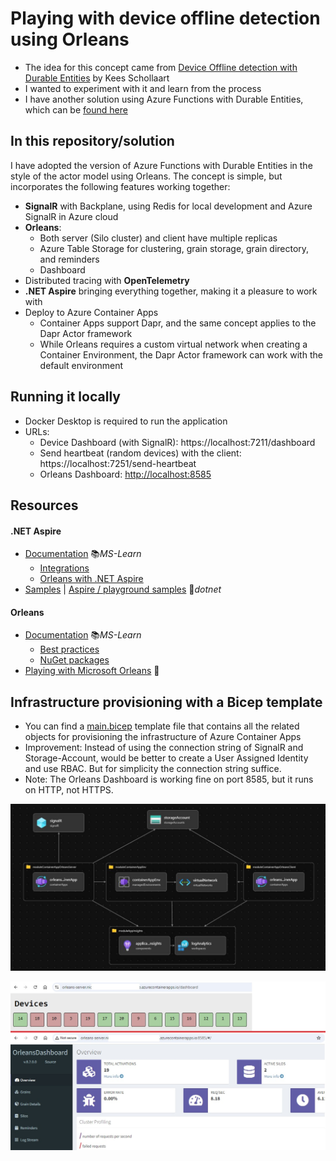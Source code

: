 # Playing with device offline detection using Orleans

- The idea for this concept came from [Device Offline detection with Durable Entities](https://dev.to/azure/device-offline-detection-with-durable-entities-e8g) by Kees Schollaart
- I wanted to experiment with it and learn from the process
- I have another solution using Azure Functions with Durable Entities, which can be [found here](https://github.com/19balazs86/PlayingWithDeviceOfflineDetection)

## In this repository/solution

I have adopted the version of Azure Functions with Durable Entities in the style of the actor model using Orleans. The concept is simple, but incorporates the following features working together:

- **SignalR** with Backplane, using Redis for local development and Azure SignalR in Azure cloud
- **Orleans**:
  - Both server (Silo cluster) and client have multiple replicas
  - Azure Table Storage for clustering, grain storage, grain directory, and reminders
  - Dashboard
- Distributed tracing with **OpenTelemetry**
- **.NET Aspire** bringing everything together, making it a pleasure to work with
- Deploy to Azure Container Apps
  - Container Apps support Dapr, and the same concept applies to the Dapr Actor framework
  - While Orleans requires a custom virtual network when creating a Container Environment, the Dapr Actor framework can work with the default environment

## Running it locally

- Docker Desktop is required to run the application
- URLs:
  - Device Dashboard (with SignalR): https://localhost:7211/dashboard
  - Send heartbeat (random devices) with the client: https://localhost:7251/send-heartbeat
  - Orleans Dashboard: [http://localhost:8585](http://localhost:8585)


## Resources

#### .NET Aspire

- [Documentation](https://learn.microsoft.com/en-us/dotnet/aspire/get-started/aspire-overview) 📚*MS-Learn*
  - [Integrations](https://learn.microsoft.com/en-us/dotnet/aspire/fundamentals/integrations-overview)
  - [Orleans with .NET Aspire](https://learn.microsoft.com/en-us/dotnet/aspire/frameworks/orleans)
- [Samples](https://github.com/dotnet/aspire-samples) | [Aspire / playground samples](https://github.com/dotnet/aspire/tree/main/playground) 👤*dotnet*

#### Orleans

- [Documentation](https://learn.microsoft.com/en-us/dotnet/orleans/overview) 📚*MS-Learn*
  - [Best practices](https://learn.microsoft.com/en-us/dotnet/orleans/resources/best-practices)
  - [NuGet packages](https://learn.microsoft.com/en-us/dotnet/orleans/resources/nuget-packages)
- [Playing with Microsoft Orleans](https://github.com/19balazs86/PlayingWithOrleans) 👤

## Infrastructure provisioning with a Bicep template

- You can find a [main.bicep](bicep-script/main.bicep) template file that contains all the related objects for provisioning the infrastructure of Azure Container Apps
- Improvement: Instead of using the connection string of SignalR and Storage-Account, would be better to create a User Assigned Identity and use RBAC. But for simplicity the connection string suffice.
- Note: The Orleans Dashboard is working fine on port 8585, but it runs on HTTP, not HTTPS.

![Bicep template](bicep-script/bicep-infrastructure.JPG)

![Screen](bicep-script/Screen.jpg)